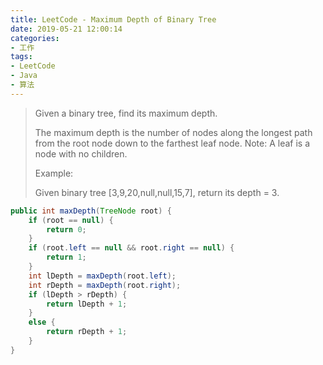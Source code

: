 ```yaml
---
title: LeetCode - Maximum Depth of Binary Tree
date: 2019-05-21 12:00:14
categories:
- 工作
tags:
- LeetCode
- Java
- 算法
---
```

> Given a binary tree, find its maximum depth.
> 
> The maximum depth is the number of nodes along the longest path from the root node down to the farthest leaf node.
> Note: A leaf is a node with no children.
> 
> Example:
> 
> Given binary tree [3,9,20,null,null,15,7],
> return its depth = 3.

```java
public int maxDepth(TreeNode root) {
    if (root == null) {
        return 0;
    }
    if (root.left == null && root.right == null) {
        return 1;
    }
    int lDepth = maxDepth(root.left);
    int rDepth = maxDepth(root.right);
    if (lDepth > rDepth) {
        return lDepth + 1;
    }
    else {
        return rDepth + 1;
    }
}
```